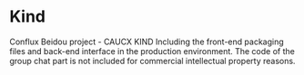 # Kind
Conflux Beidou project - CAUCX KIND
Including the front-end packaging files and back-end interface in the production environment.
The code of the group chat part is not included for commercial intellectual property reasons.
